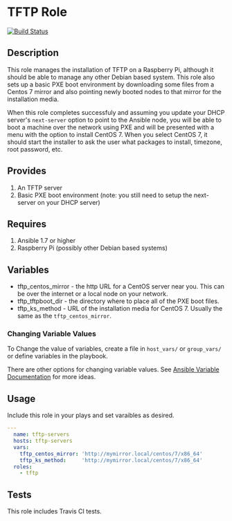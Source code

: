 # TFTP Role

[![Build
Status](https://travis-ci.org/dbryant4/ansible-role-ntp.svg?branch=master)](https://travis-ci.org/dbryant4/ansible-role-tftp)

## Description

This role manages the installation of TFTP on a Raspberry Pi, although it
should be able to manage any other Debian based system. This role also
sets up a basic PXE boot environment by downloading some files from a
Centos 7 mirror and also pointing newly booted nodes to that mirror for
the installation media.

When this role completes successfuly and assuming you update your DHCP
server's `next-server` option to point to the Ansible node, you will be
able to boot a machine over the network using PXE and will be presented
with a menu with the option to install CentOS 7. When you select CentOS
7, it should start the installer to ask the user what packages to
install, timezone, root password, etc.

## Provides

1. An TFTP server
2. Basic PXE boot environment (note: you still need to setup the
   next-server on your DHCP server)

## Requires

1. Ansible 1.7 or higher
2. Raspberry Pi (possibly other Debian based systems)

## Variables
- tftp_centos_mirror - the http URL for a CentOS server near you. This
  can be over the internet or a local node on your network.
- tftp_tftpboot_dir - the directory where to place all of the PXE boot
  files.
- tftp_ks_method - URL of the installation media for CentOS 7. Usually
  the same as the `tftp_centos_mirror`.

### Changing Variable Values

To Change the value of variables, create a file in `host_vars/` or `group_vars/` or define variables in the playbook.

There are other options for changing variable values. See [Ansible
Variable
Documentation](http://docs.ansible.com/playbooks_variables.html) for
more ideas.

## Usage

Include this role in your plays and set varaibles as desired.

```yaml
---
  name: tftp-servers
  hosts: tftp-servers
  vars:
    tftp_centos_mirror: 'http://mymirror.local/centos/7/x86_64'
    tftp_ks_method:     'http://mymirror.local/centos/7/x86_64'
  roles:
    - tftp
```

## Tests
This role includes Travis CI tests.
